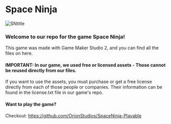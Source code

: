 # Space Ninja
![SNtitle](https://user-images.githubusercontent.com/25125692/124682063-e77ba480-de97-11eb-9ee1-d1e2f7fc504f.png)

### Welcome to our repo for the game Space Ninja!
This game was made with Game Maker Studio 2, and you can find all the files on here. 

#### IMPORTANT: In our game, we used free or licensed assets - Those cannot be reused directly from our files. 
If you want to use the assets, you must purchase or get a free license directly from each of those people or companies. 
Their information can be found in the license.txt file in our game's repo.


#### Want to play the game? 
Checkout: https://github.com/OrionStudios/SpaceNinja-Playable

